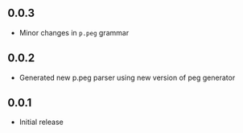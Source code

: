 ## 0.0.3

- Minor changes in `p.peg` grammar

## 0.0.2

- Generated new p.peg parser using new version of peg generator

## 0.0.1

- Initial release

